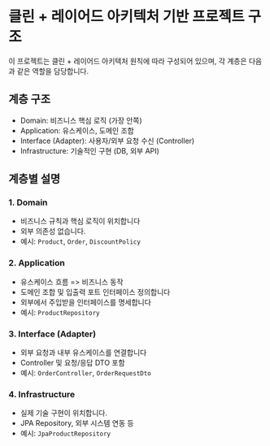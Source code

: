 # 클린 + 레이어드 아키텍처 기반 프로젝트 구조

이 프로젝트는 클린 + 레이어드 아키텍처 원칙에 따라 구성되어 있으며, 각 계층은 다음과 같은 역할을 담당합니다.

##  계층 구조

- Domain: 비즈니스 핵심 로직 (가장 안쪽)
- Application: 유스케이스, 도메인 조합  
- Interface (Adapter): 사용자/외부 요청 수신 (Controller)
- Infrastructure: 기술적인 구현 (DB, 외부 API)

## 계층별 설명 

### 1. **Domain**
- 비즈니스 규칙과 핵심 로직이 위치합니다
- 외부 의존성 없습니다.
- 예시: `Product`, `Order`, `DiscountPolicy`

### 2. **Application**
- 유스케이스 흐름 => 비즈니스 동작
- 도메인 조합 및 입출력 포트 인터페이스 정의합니다
- 외부에서 주입받을 인터페이스를 명세합니다
- 예시: `ProductRepository`

### 3. **Interface (Adapter)**
- 외부 요청과 내부 유스케이스를 연결합니다
- Controller 및 요청/응답 DTO 포함
- 예시: `OrderController`, `OrderRequestDto`

### 4. **Infrastructure**
- 실제 기술 구현이 위치합니다.
- JPA Repository, 외부 시스템 연동 등
- 예시: `JpaProductRepository`

